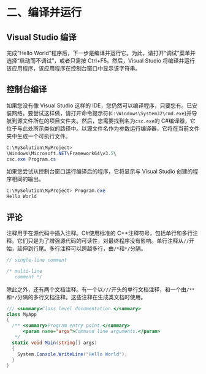 # 二、编译并运行

## Visual Studio 编译

完成“Hello World”程序后，下一步是编译并运行它。为此，请打开“调试”菜单并选择“启动而不调试”，或者只需按 Ctrl+F5。然后，Visual Studio 将编译并运行该应用程序，该应用程序在控制台窗口中显示该字符串。

## 控制台编译

如果您没有像 Visual Studio 这样的 IDE，您仍然可以编译程序，只要您有。已安装网络。要尝试这样做，请打开命令提示符(`C:\Windows\System32\cmd.exe`)并导航到源文件所在的项目文件夹。然后，您需要找到名为`csc.exe`的 C#编译器，它位于与此处所示类似的路径中。以源文件名作为参数运行编译器，它将在当前文件夹中生成一个可执行文件。

```cs
C:\MySolution\MyProject>
\Windows\Microsoft.NET\Framework64\v3.5\
csc.exe Program.cs

```

如果您尝试从控制台窗口运行编译后的程序，它将显示与 Visual Studio 创建的程序相同的输出。

```cs
C:\MySolution\MyProject> Program.exe
Hello World

```

## 评论

注释用于在源代码中插入注释。C#使用标准的 C++注释符号，包括单行和多行注释。它们只是为了增强源代码的可读性，对最终程序没有影响。单行注释从`//`开始，延伸到行尾。多行注释可以跨越多行，由`/*`和`*/`分隔。

```cs
// single-line comment

/* multi-line
   comment */

```

除此之外，还有两个文档注释。有一个以`///`开头的单行文档注释，和一个由`/**`和`*/`分隔的多行文档注释。这些注释在生成类文档时使用。

```cs
/// <summary>Class level documentation.</summary>
class MyApp
{
  /** <summary>Program entry point.</summary>
      <param name="args">Command line arguments.</param>
   */
  static void Main(string[] args)
  {
    System.Console.WriteLine("Hello World");
  }
}

```